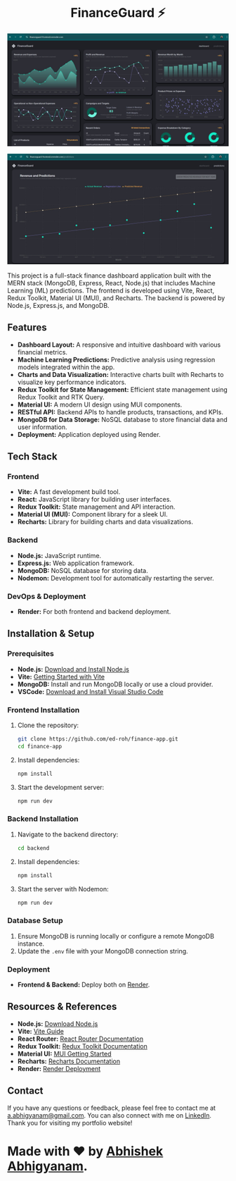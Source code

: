 <h1 align="center">FinanceGuard ⚡</h1>

<p align="center">
  <img src="/client/public/screenshot1.jpg" alt="Demo App" width="700"/>
</p>

<p align="center">
  <img src="/client/public/screenshot2.jpg" alt="Demo App" width="700"/>
</p>


This project is a full-stack finance dashboard application built with the MERN stack (MongoDB, Express, React, Node.js) that includes Machine Learning (ML) predictions. The frontend is developed using Vite, React, Redux Toolkit, Material UI (MUI), and Recharts. The backend is powered by Node.js, Express.js, and MongoDB.

## Features

- **Dashboard Layout:** A responsive and intuitive dashboard with various financial metrics.
- **Machine Learning Predictions:** Predictive analysis using regression models integrated within the app.
- **Charts and Data Visualization:** Interactive charts built with Recharts to visualize key performance indicators.
- **Redux Toolkit for State Management:** Efficient state management using Redux Toolkit and RTK Query.
- **Material UI:** A modern UI design using MUI components.
- **RESTful API:** Backend APIs to handle products, transactions, and KPIs.
- **MongoDB for Data Storage:** NoSQL database to store financial data and user information.
- **Deployment:** Application deployed using Render.

## Tech Stack

### Frontend

- **Vite:** A fast development build tool.
- **React:** JavaScript library for building user interfaces.
- **Redux Toolkit:** State management and API interaction.
- **Material UI (MUI):** Component library for a sleek UI.
- **Recharts:** Library for building charts and data visualizations.

### Backend

- **Node.js:** JavaScript runtime.
- **Express.js:** Web application framework.
- **MongoDB:** NoSQL database for storing data.
- **Nodemon:** Development tool for automatically restarting the server.

### DevOps & Deployment

- **Render:** For both frontend and backend deployment.

## Installation & Setup

### Prerequisites

- **Node.js:** [Download and Install Node.js](https://nodejs.org/en/download/)
- **Vite:** [Getting Started with Vite](https://vitejs.dev/guide/)
- **MongoDB:** Install and run MongoDB locally or use a cloud provider.
- **VSCode:** [Download and Install Visual Studio Code](https://code.visualstudio.com/download)

### Frontend Installation

1. Clone the repository:
    ```bash
    git clone https://github.com/ed-roh/finance-app.git
    cd finance-app
    ```

2. Install dependencies:
    ```bash
    npm install
    ```

3. Start the development server:
    ```bash
    npm run dev
    ```

### Backend Installation

1. Navigate to the backend directory:
    ```bash
    cd backend
    ```

2. Install dependencies:
    ```bash
    npm install
    ```

3. Start the server with Nodemon:
    ```bash
    npm run dev
    ```

### Database Setup

1. Ensure MongoDB is running locally or configure a remote MongoDB instance.
2. Update the `.env` file with your MongoDB connection string.

### Deployment

- **Frontend & Backend:** Deploy both on [Render](https://render.com/).

## Resources & References

- **Node.js:** [Download Node.js](https://nodejs.org/en/download/)
- **Vite:** [Vite Guide](https://vitejs.dev/guide/)
- **React Router:** [React Router Documentation](https://reactrouter.com/en/v6.3.0/getting-started/overview)
- **Redux Toolkit:** [Redux Toolkit Documentation](https://redux-toolkit.js.org/introduction/getting-started)
- **Material UI:** [MUI Getting Started](https://mui.com/material-ui/getting-started/installation/)
- **Recharts:** [Recharts Documentation](https://recharts.org/en-US/)
- **Render:** [Render Deployment](https://render.com/)

## Contact

If you have any questions or feedback, please feel free to contact me at [a.abhigyanam@gmail.com](mailto:a.abhigyanam@gmail.com). You can also connect with me on [LinkedIn](https://www.linkedin.com/in/abhigyanam-b577b8212/). Thank you for visiting my portfolio website!

# Made with ❤ by [Abhishek Abhigyanam](https://github.com/Abhixort).
